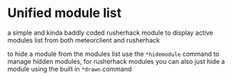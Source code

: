 # Unified module list

a simple and kinda baddly coded rusherhack module to display active modules list from both meteorclient and rusherhack

to hide a module from the modules list use the ```*hidemodule``` command to manage hidden modules, for rusherhack modules you can also just hide a module using the built in ```*drawn``` command 
